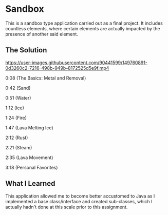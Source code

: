 # Sandbox
This is a sandbox type application carried out as a final project. It includes countless elements, where certain elements are actually impacted by the presence of another said element.

## The Solution


https://user-images.githubusercontent.com/90441599/149760891-0d3260c2-7216-498b-949b-8172525d5e9f.mp4

0:08 (The Basics: Metal and Removal)

0:42 (Sand)

0:51 (Water)

1:12 (Ice)

1:24 (Fire)

1:47 (Lava Melting Ice)

2:12 (Rust)

2:21 (Steam)

2:35 (Lava Movement)

3:18 (Personal Favorites)

## What I Learned
This application allowed me to become better accustomed to Java as I implemented a base class/interface and created sub-classes, which I actually hadn't done at this scale prior to this assignment.
